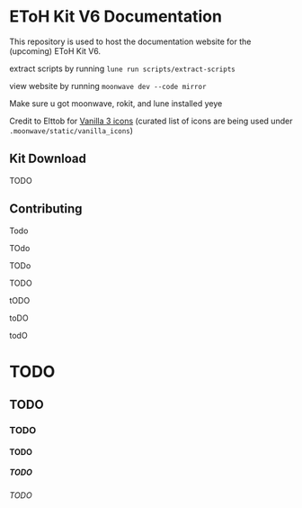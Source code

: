 # EToH Kit V6 Documentation

This repository is used to host the documentation website for the (upcoming) EToH Kit V6.

extract scripts by running `lune run scripts/extract-scripts`

view website by running `moonwave dev --code mirror`

Make sure u got moonwave, rokit, and lune installed yeye

Credit to Elttob for [Vanilla 3 icons](https://elttob.itch.io/vanilla-3-for-roblox-studio) (curated list of icons are being used under `.moonwave/static/vanilla_icons`)

## Kit Download

TODO

## Contributing

Todo

TOdo

TODo

TODO

tODO

toDO

todO

# TODO

## TODO

### TODO

#### TODO

##### TODO

###### TODO
